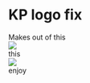 # KP logo fix
Makes out of this<br>
<img src="https://i.imgur.com/Se2PPZA.png"><br>
this<br>
<img src="https://i.imgur.com/QpcDWcS.png"><br>
enjoy